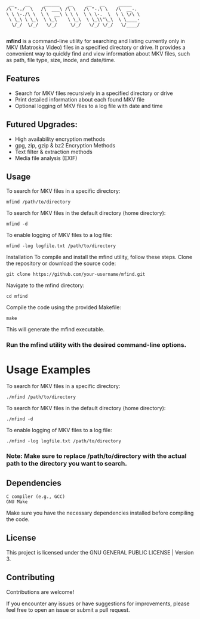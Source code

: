 ```
 __    __     ______   __     __   __     _____    
/\ "-./  \   /\  ___\ /\ \   /\ "-.\ \   /\  __-.  
\ \ \-./\ \  \ \  __\ \ \ \  \ \ \-.  \  \ \ \/\ \ 
 \ \_\ \ \_\  \ \_\    \ \_\  \ \_\\"\_\  \ \____- 
  \/_/  \/_/   \/_/     \/_/   \/_/ \/_/   \/____/ 
                                                   
```

**mfind** is a command-line utility for searching and listing currently only in MKV (Matroska Video) files in a specified directory or drive.
It provides a convenient way to quickly find and view information about MKV files, such as path, file type, size, inode, and date/time.

## Features

- Search for MKV files recursively in a specified directory or drive
- Print detailed information about each found MKV file
- Optional logging of MKV files to a log file with date and time

## Futured Upgrades:
- High availability encryption methods
- gpg, zip, gzip & bz2 Encryption Methods
- Text filter & extraction methods
- Media file analysis (EXIF)

## Usage

To search for MKV files in a specific directory:
```
mfind /path/to/directory
```

To search for MKV files in the default directory (home directory):
```
mfind -d
```

To enable logging of MKV files to a log file:
```
mfind -log logfile.txt /path/to/directory
```

Installation
To compile and install the mfind utility, follow these steps.
Clone the repository or download the source code:
```
git clone https://github.com/your-username/mfind.git
```

Navigate to the mfind directory:
```
cd mfind
```

Compile the code using the provided Makefile:
```
make
```

This will generate the mfind executable.

### Run the mfind utility with the desired command-line options.

# Usage Examples
To search for MKV files in a specific directory:
```
./mfind /path/to/directory
```

To search for MKV files in the default directory (home directory):
```
./mfind -d
```

To enable logging of MKV files to a log file:
```
./mfind -log logfile.txt /path/to/directory
```

### Note: Make sure to replace /path/to/directory with the actual path to the directory you want to search.

## Dependencies
```
C compiler (e.g., GCC)
GNU Make
```
Make sure you have the necessary dependencies installed before compiling the code.

## License
This project is licensed under the GNU GENERAL PUBLIC LICENSE | Version 3.

## Contributing
Contributions are welcome!

If you encounter any issues or have suggestions for improvements, please feel free to open an issue or submit a pull request.

